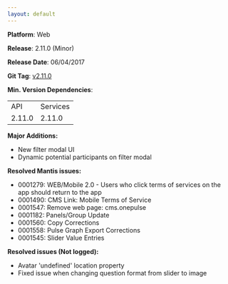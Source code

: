 ```yaml
---
layout: default
---
```


**Platform**: Web

**Release**: 2.11.0 (Minor)

**Release Date**: 06/04/2017

**Git Tag**: [v2.11.0](https://github.com/OnePulse/onepulse-v2-web/releases/tag/v2.11.0)

**Min. Version Dependencies**:

<table>
  <tr>
    <td>API</td>
    <td>Services</td>
  </tr>
  <tr>
    <td>2.11.0</td>
    <td>2.11.0</td>
  </tr>
</table>

**Major Additions:**
*   New filter modal UI
*   Dynamic potential participants on filter modal

**Resolved Mantis issues:**
*   0001279: WEB/Mobile 2.0 - Users who click terms of services on the app should return to the app
*   0001490: CMS Link: Mobile Terms of Service
*   0001547: Remove web page: cms.onepulse
*   0001182: Panels/Group Update
*   0001560: Copy Corrections
*   0001558: Pulse Graph Export Corrections
*   0001545: Slider Value Entries

**Resolved issues (Not logged):**
*   Avatar 'undefined' location property
*   Fixed issue when changing question format from slider to image